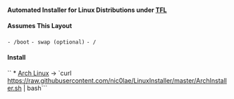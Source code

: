#### Automated Installer for Linux Distributions under [TFL](https://github.com/nic0lae/TrueFreeLicense)
#### Assumes This Layout
``- /boot``
``- swap (optional)``
``- /``

#### Install 
`` * [Arch Linux](https://www.archlinux.org) -> `curl https://raw.githubusercontent.com/nic0lae/LinuxInstaller/master/ArchInstaller.sh | bash```
